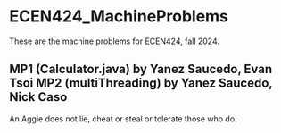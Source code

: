 # ECEN424_MachineProblems
These are the machine problems for ECEN424, fall 2024.

MP1 (Calculator.java) by Yanez Saucedo, Evan Tsoi
MP2 (multiThreading) by Yanez Saucedo, Nick Caso
--------------------------------------------------------
An Aggie does not lie, cheat or steal or tolerate those who do.
